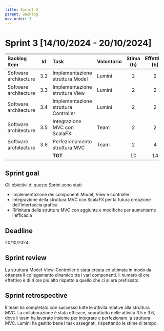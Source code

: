 ```yaml
---
title: Sprint 3
parent: Backlog
nav_order: 3
---
```

# Sprint 3 [14/10/2024 - 20/10/2024]

| Backlog Item           | Id  | Task                                 | Volontario | Stima (h) | Effettivo (h) | D1  | D2  | D3  | D4 | D5  | D6  |
|:-----------------------|:---:|:-------------------------------------|------------|:---------:|:-------------:|-----|-----|-----|----|-----|-----|
| Software architecture  | 3.2 | Implementazione struttura Model      | Lumini     |     2     |       2       | 4   | -   | -   | -  | -   | -   |
| Software architecture  | 3.3 | Implementazione struttura View       | Lumini     |     2     |       2       | -   | 2   | -   | -  | -   | -   |
| Software architecture  | 3.4 | Implementazione struttura Controller | Lumini     |     2     |       2       | -   | -   | 2   | -  | -   | -   |
| Software architecture  | 3.5 | Integrazione MVC con ScalaFX         | Team       |     2     |       2       | -   | -   | -   | 2  | -   | -   |
| Software architecture  | 3.6 | Perfezionamento struttura MVC        | Team       |     2     |       4       | -   | -   | -   | -  | 2   | 2   |
|                        |     | **TOT**                              |            |    10     |      14       | -   | -   | -   | -  | -   | -   |

## Sprint goal

Gli obiettivi di questo Sprint sono stati:

* Implementazione dei componenti Model, View e controller
* Integrazione della struttura MVC con ScalaFX per la futura creazione dell'interfaccia grafica
* Rifinitura della struttura MVC con aggiunte e modifiche per aumentarne l'efficacia

## Deadline

20/10/2024

## Sprint review

La struttura Model-View-Controller è stata creata ed ultimata in modo da ottenere il collegamento dinamico tra i vari componenti.
Il numero di ore effettivo è di 4 ore più alto rispetto a quello che ci si era prefissato.

## Sprint retrospective

Il team ha completato con successo tutte le attività relative alla struttura MVC.
La collaborazione è stata efficace, soprattutto nelle attività 3.5 e 3.6, dove il team ha lavorato insieme per integrare e perfezionare la struttura MVC.
Lumini ha gestito bene i task assegnati, rispettando le stime di tempo.
